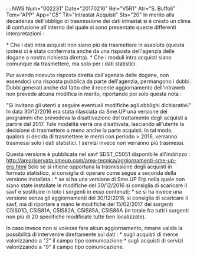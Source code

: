  :  : NWS Num="002231" Date="20170216" Rel="V5R1" Atr="S. Buffoli" Tem="APP" App="C5" Tit="Intrastat Acquisti" Sts="20"
In merito alla decadenza dell'obbligo di trasmissione dei dati intrastat si è creato un clima di confusione all'interno del quale si sono presentate queste differenti interpretazioni : 

\* Che i dati intra acquisti non siano più da trasmettere in assoluto (questa ipotesi ci è stata confermata anche da una risposta dell'agenzia delle dogane a nostra richiesta diretta).
\* Che i moduli intra acquisti siano comunque da trasmettere, ma solo per i dati statistici.

Pur avendo ricevuto risposta diretta dall'agenzia delle dogane, non essendoci una risposta pubblica
da parte dell'agenzia, permangono i dubbi. Dubbi generati anche dal fatto che il recente aggiornamento dell'intraweb non prevede alcuna modifica in merito, riportando poi solo questa nota : 

"Si invitano gli utenti a seguire eventuali modifiche agli obblighi dichiarativi." 
In data 30/12/2016 era stata rilasciata da Sme.UP una versione dei programmi che prevedeva la disattivazione del trattamento degli acquisti a partire dal 2017.
Tale modalità verrà ora disattivata, lasciando all'utente la decisione di trasmettere o meno anche
la parte acquisti.
In tal modo, qualora si decida di trasmettere le merci con periodo > 2016, verranno trasmessi solo i
dati statistici. I servizi invece non verranno più trasmessi.

Questa versione è pubblicata nel savf SDST_C5051 disponibile all'indirizzo : 
http://areariservata.smeup.com/area-tecnica/aggiornamenti-sme-up-erp.html 
Solo se si ritiene opportuna la trasmissione degli acquisti in formato statistico, si consiglia di operare come segue a seconda della versione installata : 
\* se si ha una versione di Sme.UP Erp nella quale non siano state installate le modifiche del 30/12/2016 si consiglia di scaricare il savf e sostituire in toto i sorgenti in esso contenuti;
\* se si ha invece una versione senza gli aggiornamenti del 30/12/2016, si consiglia di scaricare il savf, ma di riportare a mano le modifiche del 15/02/2017 dei sorgenti C5IS01D, C5IS81A, C5IS82A,
C5IS85A, C5IS86A (in totale fra tutti i sorgenti non più di 20 specifiche modificate tutte ben localizzate).

In caso invece non si volesse fare alcun aggiornamento, rimane valida la possibilità di intervenire
direttamente sui dati : 
\* sugli acquisti di merce valorizzando a "2" il campo tipo comunicazione \* sugli acquisti di servizi valorizzando a "9" il campo tipo comunicazione.

